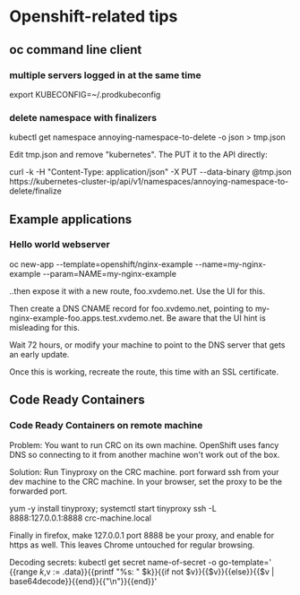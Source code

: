 # Openshift-related tips

## oc command line client

### multiple servers logged in at the same time

export KUBECONFIG=~/.prodkubeconfig

### delete namespace with finalizers

kubectl get namespace annoying-namespace-to-delete -o json > tmp.json

Edit tmp.json and remove "kubernetes".  The PUT it to the API directly:

curl -k -H "Content-Type: application/json" -X PUT --data-binary @tmp.json https://kubernetes-cluster-ip/api/v1/namespaces/annoying-namespace-to-delete/finalize

## Example applications

### Hello world webserver

oc new-app --template=openshift/nginx-example --name=my-nginx-example --param=NAME=my-nginx-example

..then expose it with a new route, foo.xvdemo.net.  Use the UI for this.

Then create a DNS CNAME record for foo.xvdemo.net, pointing to my-nginx-example-foo.apps.test.xvdemo.net.
Be aware that the UI hint is misleading for this.

Wait 72 hours, or modify your machine to point to the DNS server that gets an early update.

Once this is working, recreate the route, this time with an SSL certificate.

## Code Ready Containers

### Code Ready Containers on remote machine

Problem: You want to run CRC on its own machine.  OpenShift uses fancy DNS so connecting to it from
another machine won't work out of the box.

Solution: Run Tinyproxy on the CRC machine.  port forward ssh from your dev machine to the CRC machine.
In your browser, set the proxy to be the forwarded port.

yum -y install tinyproxy; systemctl start tinyproxy
ssh -L 8888:127.0.0.1:8888 crc-machine.local

Finally in firefox, make 127.0.0.1 port 8888 be your proxy, and enable for https as well.  This leaves
Chrome untouched for regular browsing.

Decoding secrets:
kubectl get secret name-of-secret -o go-template='
{{range $k,$v := .data}}{{printf "%s: " $k}}{{if not $v}}{{$v}}{{else}}{{$v | base64decode}}{{end}}{{"\n"}}{{end}}'

